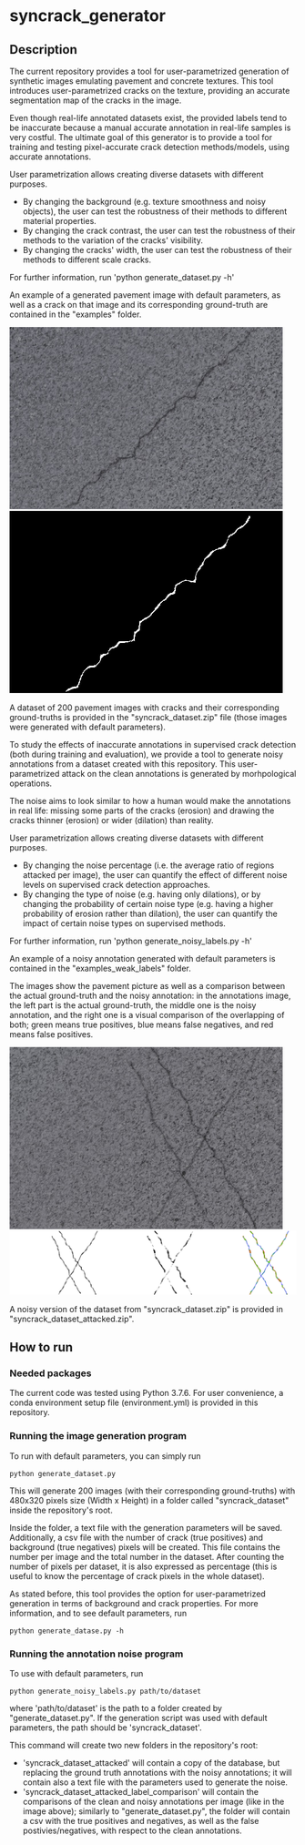 # syncrack_generator
## Description
The current repository provides a tool for user-parametrized generation of synthetic images emulating pavement and concrete textures. This tool introduces user-parametrized cracks on the texture, providing an accurate segmentation map of the cracks in the image.

Even though real-life annotated datasets exist, the provided labels tend to be inaccurate because a manual accurate annotation in real-life samples is very costful. The ultimate goal of this generator is to provide a tool for training and testing pixel-accurate crack detection methods/models, using accurate annotations.

User parametrization allows creating diverse datasets with different purposes. 
* By changing the background (e.g. texture smoothness and noisy objects), the user can test the robustness of their methods to different material properties. 
* By changing the crack contrast, the user can test the robustness of their methods to the variation of the cracks' visibility.
* By changing the cracks' width, the user can test the robustness of their methods to different scale cracks.

For further information, run 'python generate_dataset.py -h'

An example of a generated pavement image with default parameters, as well as a crack on that image and its corresponding ground-truth are contained in the "examples" folder.

![alt text](https://github.com/Sutadasuto/syncrack_generator/blob/main/examples/img.jpg?raw=true) ![alt text](https://github.com/Sutadasuto/syncrack_generator/blob/main/examples/gt.png?raw=true)

A dataset of 200 pavement images with cracks and their corresponding ground-truths is provided in the "syncrack_dataset.zip" file (those images were generated with default parameters).

To study the effects of inaccurate annotations in supervised crack detection (both during training and evaluation), we provide a tool to generate noisy annotations from a dataset created with this repository. This user-parametrized attack on the clean annotations is generated by morhpological operations.

The noise aims to look similar to how a human would make the annotations in real life: missing some parts of the cracks (erosion) and drawing the cracks thinner (erosion) or wider (dilation) than reality. 

User parametrization allows creating diverse datasets with different purposes. 
* By changing the noise percentage (i.e. the average ratio of regions attacked per image), the user can quantify the effect of different noise levels on supervised crack detection approaches. 
* By changing the type of noise (e.g. having only dilations), or by changing the probability of certain noise type (e.g. having a higher probability of erosion rather than dilation), the user can quantify the impact of certain noise types on supervised methods.

For further information, run 'python generate_noisy_labels.py -h'

An example of a noisy annotation generated with default parameters is contained in the "examples_weak_labels" folder.

The images show the pavement picture as well as a comparison between the actual ground-truth and the noisy annotation: in the annotations image, the left part is the actual ground-truth, the middle one is the noisy annotation, and the right one is a visual comparison of the overlapping of both; green means true positives, blue means false negatives, and red means false positives.

![alt text](https://github.com/Sutadasuto/syncrack_generator/blob/main/examples_weak_labels/img.jpg?raw=true) ![alt text](https://github.com/Sutadasuto/syncrack_generator/blob/main/examples_weak_labels/gt_comparison.png?raw=true)

A noisy version of the dataset from "syncrack_dataset.zip" is provided in "syncrack_dataset_attacked.zip".

## How to run
### Needed packages
The current code was tested using Python 3.7.6. For user convenience, a conda environment setup file (environment.yml) is provided in this repository.

### Running the image generation program
To run with default parameters, you can simply run
```
python generate_dataset.py
```

This will generate 200 images (with their corresponding ground-truths) with 480x320 pixels size (Width x Height) in a folder called "syncrack_dataset" inside the repository's root.

Inside the folder, a text file with the generation parameters will be saved. Additionally, a csv file with the number of crack (true positives) and background (true negatives) pixels will be created. This file contains the number per image and the total number in the dataset. After counting the number of pixels per dataset, it is also expressed as percentage (this is useful to know the percentage of crack pixels in the whole dataset).

As stated before, this tool provides the option for user-parametrized generation in terms of background and crack properties. For more information, and to see default parameters, run
```
python generate_datase.py -h
```

### Running the annotation noise program

To use with default parameters, run
```
python generate_noisy_labels.py path/to/dataset
```
where 'path/to/dataset' is the path to a folder created by "generate_dataset.py". If the generation script was used with default parameters, the path should be 'syncrack_dataset'.

This command will create two new folders in the repository's root:
* 'syncrack_dataset_attacked' will contain a copy of the database, but replacing the ground truth annotations with the noisy annotations; it will contain also a text file with the parameters used to generate the noise.
* 'syncrack_dataset_attacked_label_comparison' will contain the comparisons of the clean and noisy annotations per image (like in the image above); similarly to "generate_dataset.py", the folder will contain a csv with the true positives and negatives, as well as the false postivies/negatives, with respect to the clean annotations.

